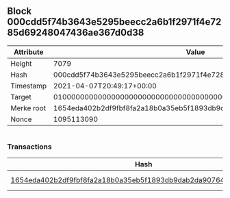 ## Block 000cdd5f74b3643e5295beecc2a6b1f2971f4e7285d69248047436ae367d0d38

Attribute | Value
--- | ---
Height | 7079
Hash | 000cdd5f74b3643e5295beecc2a6b1f2971f4e7285d69248047436ae367d0d38
Timestamp | 2021-04-07T20:49:17+00:00
Target | 0100000000000000000000000000000000000000000000000000000000000000
Merke root | 1654eda402b2df9fbf8fa2a18b0a35eb5f1893db9dab2da907645bd154b8370a
Nonce | 1095113090

```

```

### Transactions

Hash | Amount
--- | ---
[1654eda402b2df9fbf8fa2a18b0a35eb5f1893db9dab2da907645bd154b8370a](1654eda402b2df9fbf8fa2a18b0a35eb5f1893db9dab2da907645bd154b8370a.md) | 10.00000000 SKEPTI 
